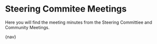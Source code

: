# Steering Commitee Meetings

Here you will find the meeting minutes from the Steering Committiee and
Community Meetings.

{nav}
